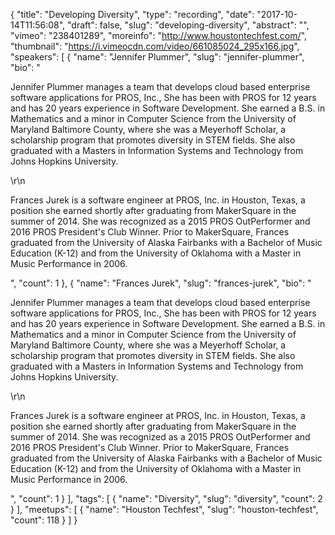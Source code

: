 {
  "title": "Developing Diversity",
  "type": "recording",
  "date": "2017-10-14T11:56:08",
  "draft": false,
  "slug": "developing-diversity",
  "abstract": "",
  "vimeo": "238401289",
  "moreinfo": "http://www.houstontechfest.com/",
  "thumbnail": "https://i.vimeocdn.com/video/661085024_295x166.jpg",
  "speakers": [
    {
      "name": "Jennifer Plummer",
      "slug": "jennifer-plummer",
      "bio": "<p>Jennifer Plummer manages a team that develops cloud based enterprise software applications for PROS, Inc., She has been with PROS for 12 years and has 20 years experience in Software Development. She earned a B.S. in Mathematics and a minor in Computer Science from the University of Maryland Baltimore County, where she was a Meyerhoff Scholar, a scholarship program that promotes diversity in STEM fields. She also graduated with a Masters in Information Systems and Technology from Johns Hopkins University.</p>\r\n<p>Frances Jurek is a software engineer at PROS, Inc. in Houston, Texas, a position she earned shortly after graduating from MakerSquare in the summer of 2014. She was recognized as a 2015 PROS OutPerformer and 2016 PROS President's Club Winner. Prior to MakerSquare, Frances graduated from the University of Alaska Fairbanks with a Bachelor of Music Education (K-12) and from the University of Oklahoma with a Master in Music Performance in 2006.</p>",
      "count": 1
    },
    {
      "name": "Frances Jurek",
      "slug": "frances-jurek",
      "bio": "<p>Jennifer Plummer manages a team that develops cloud based enterprise software applications for PROS, Inc., She has been with PROS for 12 years and has 20 years experience in Software Development. She earned a B.S. in Mathematics and a minor in Computer Science from the University of Maryland Baltimore County, where she was a Meyerhoff Scholar, a scholarship program that promotes diversity in STEM fields. She also graduated with a Masters in Information Systems and Technology from Johns Hopkins University.</p>\r\n<p>Frances Jurek is a software engineer at PROS, Inc. in Houston, Texas, a position she earned shortly after graduating from MakerSquare in the summer of 2014. She was recognized as a 2015 PROS OutPerformer and 2016 PROS President's Club Winner. Prior to MakerSquare, Frances graduated from the University of Alaska Fairbanks with a Bachelor of Music Education (K-12) and from the University of Oklahoma with a Master in Music Performance in 2006.</p>",
      "count": 1
    }
  ],
  "tags": [
    {
      "name": "Diversity",
      "slug": "diversity",
      "count": 2
    }
  ],
  "meetups": [
    {
      "name": "Houston Techfest",
      "slug": "houston-techfest",
      "count": 118
    }
  ]
}